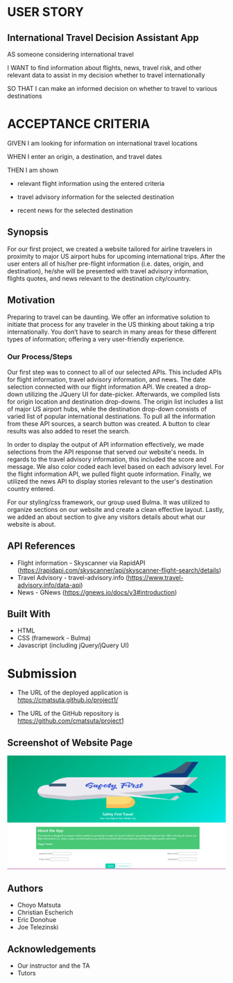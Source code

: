 # USER STORY

## International Travel Decision Assistant App

AS someone considering international travel

I WANT to find information about flights, news, travel risk, and other relevant data to assist in my decision whether to travel internationally

SO THAT I can make an informed decision on whether to travel to various destinations

# ACCEPTANCE CRITERIA

GIVEN I am looking for information on international travel locations

WHEN I enter an origin, a destination, and travel dates

THEN I am shown 

* relevant flight information using the entered criteria

* travel advisory information for the selected destination

*  recent news for the selected destination

## Synopsis

For our first project, we created a website tailored for airline travelers in proximity to major US airport hubs for upcoming international trips.  After the user enters all of his/her pre-flight information (i.e. dates, origin, and destination), he/she will be presented with travel advisory information, flights quotes, and news relevant to the destination city/country.

## Motivation

Preparing to travel can be daunting.  We offer an informative solution to initiate that process for any traveler in the US thinking about taking a trip internationally.  You don’t have to search in many areas for these different types of information; offering a very user-friendly experience.

### Our Process/Steps

Our first step was to connect to all of our selected APIs.  This included APIs for flight information, travel advisory information, and news.  The date selection connected with our flight information API.  We created a drop-down utilizing the JQuery UI for date-picker.  Afterwards, we compiled lists for origin location and destination drop-downs.  The origin list includes a list of major US airport hubs, while the destination drop-down consists of varied list of popular international destinations.  To pull all the information from these API sources, a search button was created.  A  button to clear results was also added to reset the search.

In order to display the output of API information effectively, we made selections from the API response that served our website's needs.  In regards to the travel advisory information, this included the score and message.  We also color coded each level based on each advisory level.  For the flight information API, we pulled flight quote information.  Finally, we utilized the news API to display stories relevant to the user's destination country entered. 

For our styling/css framework, our group used Bulma.  It was utilized to organize sections on our website and create a clean effective layout.  Lastly, we added an about section to give any visitors details about what our website is about.

## API References

* Flight information - Skyscanner via RapidAPI (https://rapidapi.com/skyscanner/api/skyscanner-flight-search/details)
* Travel Advisory - travel-advisory.info (https://www.travel-advisory.info/data-api)
* News - GNews (https://gnews.io/docs/v3#introduction)

## Built With

* HTML
* CSS (framework - Bulma)
* Javascript (including jQuery/jQuery UI)

# Submission

* The URL of the deployed application is https://cmatsuta.github.io/project1/

* The URL of the GitHub repository is https://github.com/cmatsuta/project1

## Screenshot of Website Page

<img src="index.gif" width="600">

## Authors

* Choyo Matsuta
* Christian Escherich
* Eric Donohue
* Joe Telezinski

## Acknowledgements

* Our instructor and the TA
* Tutors
